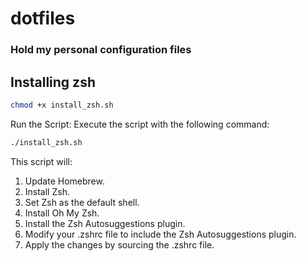 # dotfiles

### Hold my personal configuration files

## Installing zsh

```bash
chmod +x install_zsh.sh
```

Run the Script: Execute the script with the following command:
```bash
./install_zsh.sh
```

This script will:

1. Update Homebrew.
2. Install Zsh.
3. Set Zsh as the default shell.
4. Install Oh My Zsh.
5. Install the Zsh Autosuggestions plugin.
6. Modify your .zshrc file to include the Zsh Autosuggestions plugin.
7. Apply the changes by sourcing the .zshrc file.
